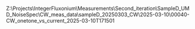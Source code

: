 Z:\Projects\IntegerFluxonium\Measurements\Second_iteration\SampleD_UMD_NoiseSpec\CW_meas_data\sampleD_20250303_CW\2025-03-10\00040-CW_onetone_vs_current_2025-03-10T171501